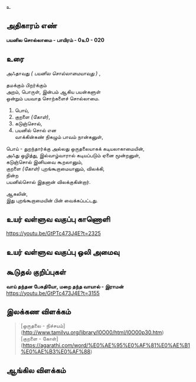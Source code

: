 உ


## அதிகாரம் எண்

**பயனில சொல்லாமை - பாயிரம் - 0உ0 - 020**

## உரை

அஃதாவது _( பயனில சொல்லாமையாவது )_ ,  

தமக்கும் பிறர்க்கும்  
அறம், பொருள், இன்பம் ஆகிய பயன்களுள்  
ஒன்றும் பயவாத சொற்களைச் சொல்லாமை.  

1. பொய்,  
2. குறளை _(கோள்)_,  
3. கடுஞ்சொல்,  
4. பயனில் சொல் என  
வாக்கின்கண் நிகழும் பாவம் நான்கனுள்,  

பொய்  - துறந்தார்க்கு அல்லது ஒருதலையாகக் கடியலாகாமையின்,  
அஃது ஒழித்து, இல்வாழ்வாரால் கடியப்படும்
ஏனை மூன்றனுள்,  
கடுஞ்சொல் இனியவை கூறலானும்,  
குறளை _(கோள்)_ புறங்கூறாமையானும், விலக்கி,  
நின்ற  
பயனில்சொல் இதனான் விலக்குகின்றார்.

ஆகலின்,  
இது புறங்கூறாமையின் பின் வைக்கப்பட்டது.

## உயர் வள்ளுவ வகுப்பு காணொளி

https://youtu.be/GtPTc473J4E?t=2325

## உயர் வள்ளுவ வகுப்பு ஒலி அமைவு 


## கூடுதல் குறிப்புகள்
                
**வாய் தந்தன பேசுதியோ, மறை தந்த வாயால் - இராமன்**  
https://youtu.be/GtPTc473J4E?t=3155  

## இலக்கண விளக்கம்

>[ஒருதலை - நிச்சயம்] (http://www.tamilvu.org/library/l0O00/html/l0O00p30.htm)  
>[குறளை - கோள்] (https://agarathi.com/word/%E0%AE%95%E0%AF%81%E0%AE%B1%E0%AE%B3%E0%AF%88)


## ஆங்கில விளக்கம்

